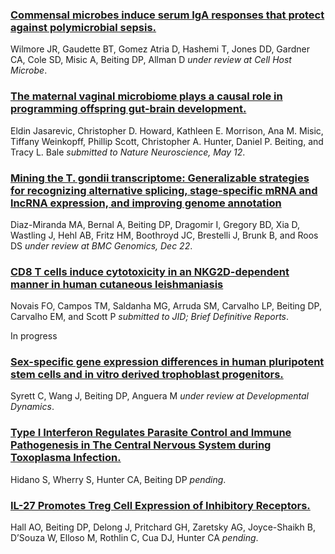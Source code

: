 <div class="pub">
    <h3><a href="" target="_new">Commensal microbes induce serum IgA responses that protect against polymicrobial sepsis.</a></h3>
       <span class="pub-authors">Wilmore JR, Gaudette BT, Gomez Atria D, Hashemi T, Jones DD, Gardner CA, Cole SD, Misic A, <span class="pub-member-author">Beiting DP</span>, Allman D</span>
    <span class="pub-journal"><i>under review at Cell Host Microbe</i>. <b></b></span>
</div>


<div class="pub">
    <h3><a href="" target="_new">The maternal vaginal microbiome plays a causal role in programming offspring gut-brain development.</a></h3>
       <span class="pub-authors">Eldin Jasarevic, Christopher D. Howard, Kathleen E. Morrison, Ana M. Misic, Tiffany Weinkopff, Phillip Scott, Christopher A. Hunter, <span class="pub-member-author">Daniel P. Beiting</span>, and Tracy L. Bale</span>
    <span class="pub-journal"><i>submitted to Nature Neuroscience, May 12</i>. <b></b></span>
</div>

<div class="pub">
    <h3><a href="" target="_new">Mining the T. gondii transcriptome: Generalizable strategies for recognizing alternative splicing, stage-specific mRNA and lncRNA expression, and improving genome annotation</a></h3>
    <span class="pub-authors">Diaz-Miranda MA, Bernal A, <span class="pub-member-author">Beiting DP</span>, Dragomir I, Gregory BD, Xia D, Wastling J, Hehl AB, Fritz HM, Boothroyd JC, Brestelli J, Brunk B, and Roos DS</span>
    <span class="pub-journal"><i>under review at BMC Genomics, Dec 22</i>. <b></b></span>
</div>

<div class="pub">
    <h3><a href="" target="_new">CD8 T cells induce cytotoxicity in an NKG2D-dependent manner in human cutaneous leishmaniasis</a></h3>
    <span class="pub-authors">Novais FO, Campos TM, Saldanha MG, Arruda SM, Carvalho LP, <span class="pub-member-author">Beiting DP</span>, Carvalho EM, and Scott P</span>
    <span class="pub-journal"><i>submitted to JID; Brief Definitive Reports</i>. <b></b></span>
</div>


In progress

<div class="pub">
    <h3><a href="" target="_new">Sex-specific gene expression differences in human pluripotent stem cells and in vitro derived trophoblast progenitors.</a></h3>
    <span class="pub-authors">Syrett C, Wang J, <span class="pub-member-author">Beiting DP</span>, Anguera M</span>
    <span class="pub-journal"><i>under review at Developmental Dynamics</i>. <b></b></span>
</div>

<div class="pub">
    <h3><a href="" target="_new">Type I Interferon Regulates Parasite Control and Immune Pathogenesis in The Central Nervous System during Toxoplasma Infection.</a></h3>
    <span class="pub-authors">Hidano S, Wherry S, Hunter CA, <span class="pub-member-author">Beiting DP</span></span>
    <span class="pub-journal"><i>pending</i>. <b></b></span>
</div>

<div class="pub">
    <h3><a href="" target="_new">IL-27 Promotes Treg Cell Expression of Inhibitory Receptors.</a></h3>
    <span class="pub-authors">Hall AO, <span class="pub-member-author">Beiting DP</span>, Delong J, Pritchard GH, Zaretsky AG, Joyce-Shaikh B, D’Souza W, Elloso M, Rothlin C, Cua DJ, Hunter CA</span>
    <span class="pub-journal"><i>pending</i>. <b></b></span>
</div>

</div>








